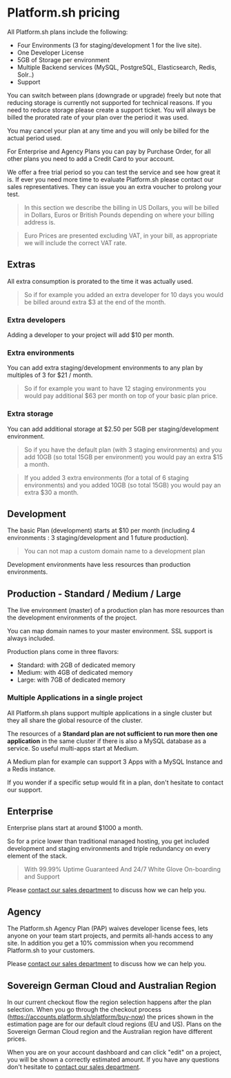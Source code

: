 # Platform.sh pricing

All Platform.sh plans include the following:

* Four Environments (3 for staging/development 1 for the live site).
* One Developer License
* 5GB of Storage per environment
* Multiple Backend services (MySQL, PostgreSQL, Elasticsearch, Redis, Solr..)
* Support

You can switch between plans (downgrade or upgrade) freely but note that
reducing storage is currently not supported for technical reasons. If you need
to reduce storage please create a support ticket. You will always be billed the
prorated rate of your plan over the period it was used.

You may cancel your plan at any time and you will only be billed for the actual
period used.

For Enterprise and Agency Plans you can pay by Purchase Order, for all other
plans you need to add a Credit Card to your account.

We offer a free trial period so you can test the service and see how great it
is. If ever you need more time to evaluate Platform.sh please contact our sales
representatives. They can issue you an extra voucher to prolong your test.

> In this section we describe the billing in US Dollars, you will be billed in
> Dollars, Euros or British Pounds depending on where your billing address is.

> Euro Prices are presented excluding VAT, in your bill, as appropriate we will
> include the correct VAT rate.

## Extras

All extra consumption is prorated to the time it was actually used.

> So if for example you added an extra developer for 10 days you would be billed around  extra $3 at the end of the month.

### Extra developers

Adding a developer to your project will add $10 per month.

### Extra environments

You can add extra staging/development environments to any plan by multiples of 3
for $21 / month.

> So if for example you want to have 12 staging environments you would pay additional $63 per month on top of your basic plan price.

### Extra storage

You can add additional storage at $2.50 per 5GB  per staging/development
environment.

>So if you have the default plan (with 3 staging environments) and you add 10GB (so total 15GB per environment) you would pay an extra $15 a month.

>If you added 3 extra environments (for a total of 6 staging environments) and you added 10GB (so total 15GB) you would pay an extra $30 a month.

## Development

The basic Plan (development) starts at $10 per month (including 4 environments : 3 staging/development and 1 future production).

> You can not map a custom domain name to a development plan

Development environments have less resources than production environments.

## Production - Standard / Medium / Large

The live environment (master) of a production plan has more resources
than the development environments of the project.

You can map domain names to your master environment. SSL support is always
included.

Production plans come in three flavors:

* Standard: with 2GB of dedicated memory
* Medium: with 4GB of dedicated memory
* Large: with 7GB of dedicated memory

### Multiple Applications in a single project

All Platform.sh plans support multiple applications in a single cluster but
they all share the global resource of the cluster.

The resources of a **Standard plan are not sufficient to run more then one
application** in the same cluster if there is also a MySQL database as a service. So useful multi-apps start at Medium.

A Medium plan for example can support 3 Apps with a MySQL Instance and a Redis
instance.

If you wonder if a specific setup would fit in a plan, don't hesitate to
contact our support.

## Enterprise

Enterprise plans start at around $1000 a month.

So for a price lower than traditional managed hosting, you get included
development and staging environments and triple redundancy on every element of
the stack.

> With 99.99% Uptime Guaranteed
> And 24/7 White Glove On-boarding and Support

Please [contact our sales department](https://platform.sh/contact/#form) to discuss how we can help you.

## Agency

The Platform.sh Agency Plan (PAP) waives developer license fees, lets anyone on your team start projects, and permits all-hands access to any site. In addition you get a 10% commission when you recommend Platform.sh to your customers.

Please [contact our sales department](https://platform.sh/contact/) to discuss how we can help you.

## Sovereign German Cloud and Australian Region

In our current checkout flow the region selection happens after the plan selection. When you go through the checkout process (https://accounts.platform.sh/platform/buy-now) the prices shown in the estimation page are for our default cloud regions (EU and US). Plans on the Sovereign German Cloud region and the Australian region have different prices. 

When you are on your account dashboard and can click "edit" on a project, you will be shown a correctly estimated amount. If you have any questions don't hesitate to [contact our sales department](https://platform.sh/contact/).
